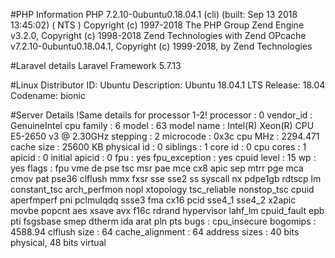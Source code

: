 #PHP Information
PHP 7.2.10-0ubuntu0.18.04.1 (cli) (built: Sep 13 2018 13:45:02) ( NTS )
Copyright (c) 1997-2018 The PHP Group
Zend Engine v3.2.0, Copyright (c) 1998-2018 Zend Technologies
    with Zend OPcache v7.2.10-0ubuntu0.18.04.1, Copyright (c) 1999-2018, by Zend Technologies
    
#Laravel details
Laravel Framework 5.7.13

#Linux
Distributor ID: Ubuntu
Description:    Ubuntu 18.04.1 LTS
Release:        18.04
Codename:       bionic

#Server Details
!Same details for processor 1-2!
processor       : 0
vendor_id       : GenuineIntel
cpu family      : 6
model           : 63
model name      : Intel(R) Xeon(R) CPU E5-2650 v3 @ 2.30GHz
stepping        : 2
microcode       : 0x3c
cpu MHz         : 2294.471
cache size      : 25600 KB
physical id     : 0
siblings        : 1
core id         : 0
cpu cores       : 1
apicid          : 0
initial apicid  : 0
fpu             : yes
fpu_exception   : yes
cpuid level     : 15
wp              : yes
flags           : fpu vme de pse tsc msr pae mce cx8 apic sep mtrr pge mca cmov pat pse36 clflush mmx fxsr sse sse2 ss syscall nx pdpe1gb rdtscp lm constant_tsc arch_perfmon nopl xtopology tsc_reliable nonstop_tsc cpuid aperfmperf pni pclmulqdq ssse3 fma cx16 pcid sse4_1 sse4_2 x2apic movbe popcnt aes xsave avx f16c rdrand hypervisor lahf_lm cpuid_fault epb pti fsgsbase smep dtherm ida arat pln pts
bugs            : cpu_insecure
bogomips        : 4588.94
clflush size    : 64
cache_alignment : 64
address sizes   : 40 bits physical, 48 bits virtual

